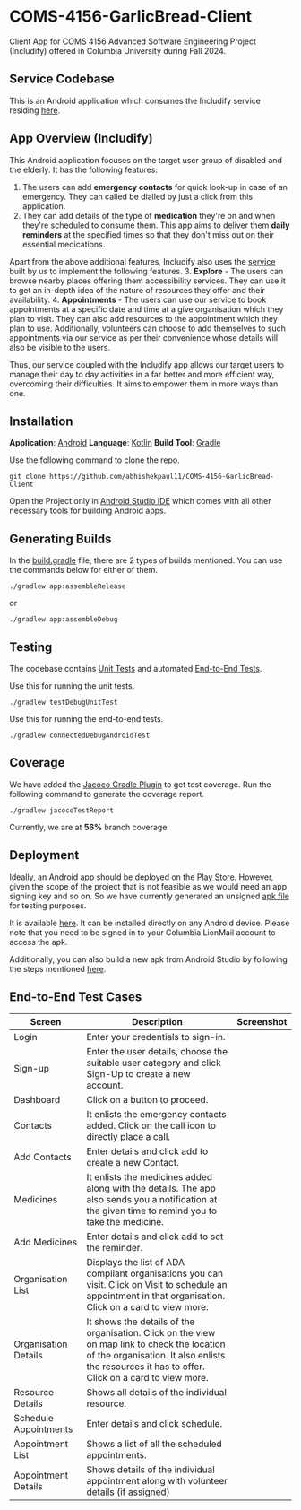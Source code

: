 # COMS-4156-GarlicBread-Client
Client App for COMS 4156 Advanced Software Engineering Project (Includify) offered in Columbia University during Fall 2024.

## Service Codebase

This is an Android application which consumes the Includify service residing [here](https://github.com/Aditi-Chowdhuri/COMSW4156-GarlicBread).

## App Overview (Includify)

This Android application focuses on the target user group of disabled and the elderly. It has the following features:
1. The users can add **emergency contacts** for quick look-up in case of an emergency. They can called be dialled by just a click from this application.
2. They can add details of the type of **medication** they're on and when they're scheduled to consume them. This app aims to deliver them **daily reminders**
at the specified times so that they don't miss out on their essential medications.

Apart from the above additional features, Includify also uses the [service](https://garlicbread-includify.ue.r.appspot.com/) built by us to implement the following features.
3. **Explore** - The users can browse nearby places offering them accessibility services. They can use it to get an in-depth idea of the nature of resources
they offer and their availability.
4. **Appointments** - The users can use our service to book appointments at a specific date and time at a give organisation which they plan to visit. They can
also add resources to the appointment which they plan to use. Additionally, volunteers can choose to add themselves to such appointments via our service as per their convenience
whose details will also be visible to the users.

Thus, our service coupled with the Includify app allows our target users to manage their day to day activities in a far better and more efficient way, overcoming their difficulties.
It aims to empower them in more ways than one.

## Installation

**Application**: [Android](https://www.android.com/)
**Language**: [Kotlin](https://kotlinlang.org/)
**Build Tool**: [Gradle](https://gradle.org/)

Use the following command to clone the repo.
```agsl
git clone https://github.com/abhishekpaul11/COMS-4156-GarlicBread-Client
```

Open the Project only in [Android Studio IDE](https://developer.android.com/studio) which comes with all other necessary tools for building Android apps.

## Generating Builds

In the [build.gradle](https://github.com/abhishekpaul11/COMS-4156-GarlicBread-Client/blob/main/app/build.gradle) file, there are 2 types of builds mentioned. You can use the commands below for either of them.

```agsl
./gradlew app:assembleRelease
```
or 

```agsl
./gradlew app:assembleDebug
```
## Testing

The codebase contains [Unit Tests](https://github.com/abhishekpaul11/COMS-4156-GarlicBread-Client/tree/main/app/src/test/java/com/garlicbread/includify) and automated [End-to-End Tests](https://github.com/abhishekpaul11/COMS-4156-GarlicBread-Client/tree/main/app/src/androidTest/java/com/garlicbread/includify).

Use this for running the unit tests.

```agsl
./gradlew testDebugUnitTest
```

Use this for running the end-to-end tests.

```agsl
./gradlew connectedDebugAndroidTest
```

## Coverage

We have added the [Jacoco Gradle Plugin](https://docs.gradle.org/current/userguide/jacoco_plugin.html) to get test coverage. Run the following command to generate the coverage report.
```agsl
./gradlew jacocoTestReport
```

Currently, we are at **56%** branch coverage.

## Deployment

Ideally, an Android app should be deployed on the [Play Store](https://play.google.com/store/games?hl=en_US). However, given the scope of the project that is not feasible as we would need an app signing key and so on.
So we have currently generated an unsigned [apk file](https://en.wikipedia.org/wiki/Apk_(file_format)) for testing purposes.

It is available [here](https://drive.google.com/file/d/1iSplaEY6LZONAWO0Qn1yebUhkBcR-fTr/view?usp=sharing). It can be installed directly on any Android device. Please note that you need to be signed in to your
Columbia LionMail account to access the apk.

Additionally, you can also build a new apk from Android Studio by following the steps mentioned [here](https://developer.android.com/studio/run).

## End-to-End Test Cases

| Screen                | Description                                                                                                                                                                                     | Screenshot |
|-----------------------|-------------------------------------------------------------------------------------------------------------------------------------------------------------------------------------------------|------------|
| Login                 | Enter your credentials to sign-in.                                                                                                                                                              |            |
| Sign-up               | Enter the user details, choose the suitable user category and click Sign-Up to create a new account.                                                                                            |            |
| Dashboard             | Click on a button to proceed.                                                                                                                                                                   |            |
| Contacts              | It enlists the emergency contacts added. Click on the call icon to directly place a call.                                                                                                       |            |
| Add Contacts          | Enter details and click add to create a new Contact.                                                                                                                                            |            |
| Medicines             | It enlists the medicines added along with the details. The app also sends you a notification at the given time to remind you to take the medicine.                                              |            |
| Add Medicines         | Enter details and click add to set the reminder.                                                                                                                                                |            |
| Organisation List     | Displays the list of ADA compliant organisations you can visit. Click on Visit to schedule an appointment in that organisation. Click on a card to view more.                                   |            |
| Organisation Details  | It shows the details of the organisation. Click on the view on map link to check the location of the organisation. It also enlists the resources it has to offer. Click on a card to view more. |            |
| Resource Details      | Shows all details of the individual resource.                                                                                                                                                   |            |
| Schedule Appointments | Enter details and click schedule.                                                                                                                                                               |            |
| Appointment List      | Shows a list of all the scheduled appointments.                                                                                                                                                 |            |
| Appointment Details   | Shows details of the individual appointment along with volunteer details (if assigned)                                                                                                          |            |





